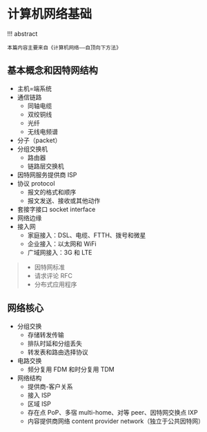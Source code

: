 # 计算机网络基础

<!-- prettier-ignore-start -->
!!! abstract
    
    本篇内容主要来自《计算机网络——自顶向下方法》
<!-- prettier-ignore-end -->

## 基本概念和因特网结构

- 主机=端系统
- 通信链路
    - 同轴电缆
    - 双绞铜线
    - 光纤
    - 无线电频谱
- 分子（packet）
- 分组交换机
    - 路由器
    - 链路层交换机
- 因特网服务提供商 ISP
- 协议 protocol
    - 报文的格式和顺序
    - 报文发送、接收或其他动作
- 套接字接口 socket interface
- 网络边缘
- 接入网
    - 家庭接入：DSL、电缆、FTTH、拨号和微星
    - 企业接入：以太网和 WiFi
    - 广域网接入：3G 和 LTE


> - 因特网标准
> - 请求评论 RFC
> - 分布式应用程序

## 网络核心

- 分组交换
    - 存储转发传输
    - 排队时延和分组丢失
    - 转发表和路由选择协议
- 电路交换
    - 频分复用 FDM 和时分复用 TDM
- 网络结构
    - 提供商-客户关系
    - 接入 ISP
    - 区域 ISP
    - 存在点 PoP、多宿 multi-home、对等 peer、因特网交换点 IXP
    - 内容提供商网络 content provider network（独立于公共因特网）